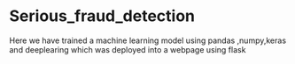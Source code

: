 # Serious_fraud_detection
Here we have trained a machine learning model using pandas ,numpy,keras and deeplearing which was deployed into a webpage using flask
